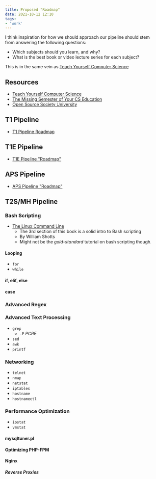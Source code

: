 ```yaml
---
title: Proposed "Roadmap"
date: 2021-10-12 12:10
tags:
- 'work'
---
```


I think inspiration for how we should approach our pipeline should stem from
answering the following questions:

* Which subjects should you learn, and why?
* What is the best book or video lecture series for each subject?

This is in the same vein as [Teach Yourself Computer Science](https://teachyourselfcs.com/)

## Resources

* [Teach Yourself Computer Science](https://teachyourselfcs.com/)
* [The Missing Semester of Your CS Education](https://missing.csail.mit.edu/)
* [Open Source Society University](https://github.com/ossu/computer-science)

## T1 Pipeline 

* [T1 Pipeline Roadmap](20211231172934-t1-pipeline-roadmap.md)

## T1E Pipeline

* [T1E Pipeline "Roadmap"](20211105151002-t1e-pipeline-roadmap.md)

## APS Pipeline

* [APS Pipeline "Roadmap"](20211105151202-aps-pipeline-roadmap.md)

## T2S/MH Pipeline

### Bash Scripting

* [The Linux Command Line](https://www.linuxcommand.org/tlcl.php)
  + The 3rd section of this book is a solid intro to Bash scripting 
  + By William Shotts
  + Might not be the _gold-standard_ tutorial on bash scripting though.

#### Looping

* `for`
* `while`

#### if, elif, else

#### case

### Advanced Regex

### Advanced Text Processing

* `grep`
  + `-P` _PCRE_
* `sed`
* `awk`
* `printf`

### Networking

* `telnet`
* `nmap`
* `netstat`
* `iptables`
* `hostname`
* `hostnamectl`

### Performance Optimization

* `iostat`
* `vmstat`

#### mysqltuner.pl

#### Optimizing PHP-FPM

#### Nginx

##### Reverse Proxies


